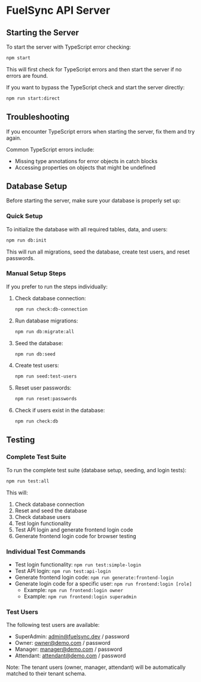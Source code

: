 # FuelSync API Server

## Starting the Server

To start the server with TypeScript error checking:

```bash
npm start
```

This will first check for TypeScript errors and then start the server if no errors are found.

If you want to bypass the TypeScript check and start the server directly:

```bash
npm run start:direct
```

## Troubleshooting

If you encounter TypeScript errors when starting the server, fix them and try again.

Common TypeScript errors include:
- Missing type annotations for error objects in catch blocks
- Accessing properties on objects that might be undefined

## Database Setup

Before starting the server, make sure your database is properly set up:

### Quick Setup

To initialize the database with all required tables, data, and users:

```bash
npm run db:init
```

This will run all migrations, seed the database, create test users, and reset passwords.

### Manual Setup Steps

If you prefer to run the steps individually:

1. Check database connection:
   ```bash
   npm run check:db-connection
   ```

2. Run database migrations:
   ```bash
   npm run db:migrate:all
   ```

3. Seed the database:
   ```bash
   npm run db:seed
   ```

4. Create test users:
   ```bash
   npm run seed:test-users
   ```

5. Reset user passwords:
   ```bash
   npm run reset:passwords
   ```

6. Check if users exist in the database:
   ```bash
   npm run check:db
   ```

## Testing

### Complete Test Suite

To run the complete test suite (database setup, seeding, and login tests):

```bash
npm run test:all
```

This will:
1. Check database connection
2. Reset and seed the database
3. Check database users
4. Test login functionality
5. Test API login and generate frontend login code
6. Generate frontend login code for browser testing

### Individual Test Commands

- Test login functionality: `npm run test:simple-login`
- Test API login: `npm run test:api-login`
- Generate frontend login code: `npm run generate:frontend-login`
- Generate login code for a specific user: `npm run frontend:login [role]`
  - Example: `npm run frontend:login owner`
  - Example: `npm run frontend:login superadmin`

### Test Users

The following test users are available:

- SuperAdmin: admin@fuelsync.dev / password
- Owner: owner@demo.com / password
- Manager: manager@demo.com / password
- Attendant: attendant@demo.com / password

Note: The tenant users (owner, manager, attendant) will be automatically matched to their tenant schema.